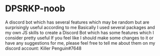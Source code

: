 # DPSRKP-noob
A discord bot which has several features which may be random but are surprisingly useful according to me
Basically I used several packages and my own JS skills to create a Discord Bot which has some features which I consider pretty useful
If you feel like I should make some changes to it or have any suggestions for me, please feel free to tell me about them on my discord account: Killer Penguin#7648
